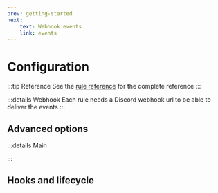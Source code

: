 ```yaml
---
prev: getting-started
next: 
    text: Webhook events
    link: events
---
```


# Configuration

:::tip Reference
See the [rule reference]() for the complete reference
:::

:::details Webhook
Each rule needs a Discord webhook url to be able to deliver the events
:::

## Advanced options

:::details Main

:::

## Hooks and lifecycle
